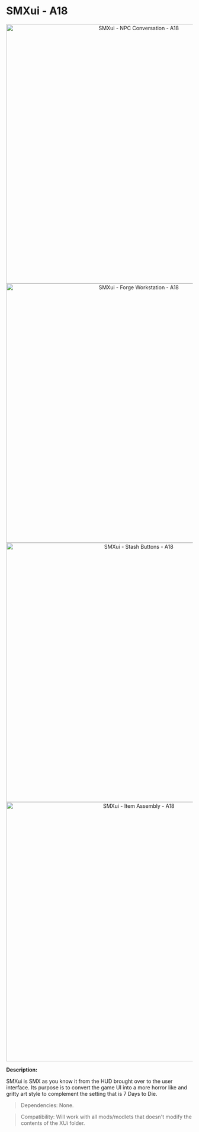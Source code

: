 # SMXui - A18

<p align="center">
  <img src="https://i.imgur.com/F5FgOYM.jpg" width="700" title="SMXui - NPC Conversation - A18">
  <img src="https://i.imgur.com/7u4ybzC.jpg" width="700" title="SMXui - Forge Workstation - A18">
  <img src="https://i.imgur.com/Q2pkjXP.jpg" width="700" title="SMXui - Stash Buttons - A18">
  <img src="https://i.imgur.com/F0sM9Fb.jpg" width="700" title="SMXui - Item Assembly - A18">
</p>

**Description:**

SMXui is SMX as you know it from the HUD brought over to the user interface. Its purpose is to convert the game UI into a more horror like and gritty art style to complement the setting that is 7 Days to Die.


> Dependencies: None.

> Compatibility: Will work with all mods/modlets that doesn't modify the contents of the XUi folder.
